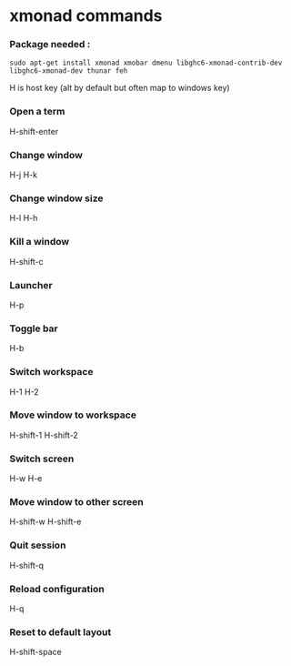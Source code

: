 xmonad commands
===============

### Package needed :
`sudo apt-get install xmonad xmobar dmenu libghc6-xmonad-contrib-dev libghc6-xmonad-dev thunar feh`

H is host key (alt by default but often map to windows key)

### Open a term
H-shift-enter

### Change window
H-j
H-k

### Change window size
H-l
H-h

### Kill a window
H-shift-c

### Launcher
H-p

### Toggle bar
H-b

### Switch workspace
H-1
H-2

### Move window to workspace
H-shift-1
H-shift-2

### Switch screen
H-w
H-e

### Move window to other screen
H-shift-w
H-shift-e

### Quit session
H-shift-q

### Reload configuration
H-q

### Reset to default layout
H-shift-space


